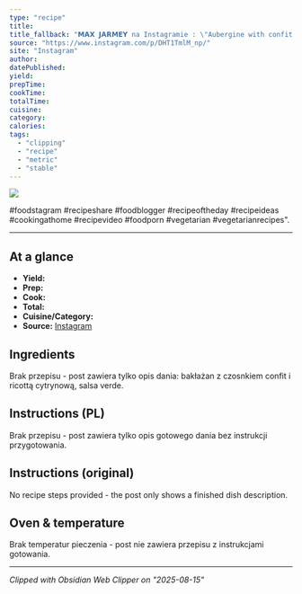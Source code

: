 ```yaml
---
type: "recipe"
title:
title_fallback: "𝗠𝗔𝗫 𝗝𝗔𝗥𝗠𝗘𝗬 na Instagramie : \"Aubergine with confit garlic and lemon ricotta, salsa verde. This ended up looking like a snozzcumber from The BFG but it tasted damn good. Great as a side dish. Will be trying some different variations.Recipe up on Substack (link in profile)#foodstagram #recipeshare #foodblogger #recipeoftheday #recipeideas #cookingathome #recipevideo #foodporn #vegetarian #vegetarianrecipes\""
source: "https://www.instagram.com/p/DHT1TmlM_np/"
site: "Instagram"
author:
datePublished:
yield:
prepTime:
cookTime:
totalTime:
cuisine:
category:
calories:
tags:
  - "clipping"
  - "recipe"
  - "metric"
  - "stable"
---
```



![](https://scontent-waw2-1.cdninstagram.com/v/t51.75761-15/484627258_18301627651235370_6936611796325517834_n.jpg?stp=cmp1_dst-jpg_e35_s640x640_tt6&_nc_cat=110&ccb=1-7&_nc_sid=18de74&_nc_ohc=zsymM7_lOW8Q7kNvwFQEBHs&_nc_oc=Adm6-tYQYjPh1py6V5O_qNgczAOYaRZ5tI9DrUPLeL3GYPqOUBAUYt5JA9efWHTIQ70&_nc_zt=23&_nc_ht=scontent-waw2-1.cdninstagram.com&_nc_gid=NIM8CEvb818M2naVrn2etA&oh=00_AfVq5dabNshyTuqI0ajvwHWrzw0W29X4U3J0jstm1H9VjA&oe=68A574A9)


#foodstagram #recipeshare #foodblogger #recipeoftheday #recipeideas #cookingathome #recipevideo #foodporn #vegetarian #vegetarianrecipes".

---

## At a glance
- **Yield:** 
- **Prep:** 
- **Cook:** 
- **Total:** 
- **Cuisine/Category:**  
- **Source:** [Instagram](https://www.instagram.com/p/DHT1TmlM_np/)

## Ingredients
Brak przepisu - post zawiera tylko opis dania: bakłażan z czosnkiem confit i ricottą cytrynową, salsa verde.

## Instructions (PL)
Brak przepisu - post zawiera tylko opis gotowego dania bez instrukcji przygotowania.

## Instructions (original)
No recipe steps provided - the post only shows a finished dish description.

## Oven & temperature
Brak temperatur pieczenia - post nie zawiera przepisu z instrukcjami gotowania.

---
*Clipped with Obsidian Web Clipper on \"2025-08-15\"*